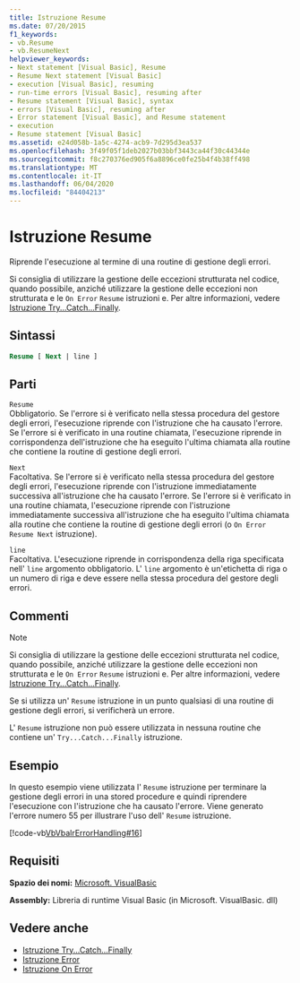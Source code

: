 ```yaml
---
title: Istruzione Resume
ms.date: 07/20/2015
f1_keywords:
- vb.Resume
- vb.ResumeNext
helpviewer_keywords:
- Next statement [Visual Basic], Resume
- Resume Next statement [Visual Basic]
- execution [Visual Basic], resuming
- run-time errors [Visual Basic], resuming after
- Resume statement [Visual Basic], syntax
- errors [Visual Basic], resuming after
- Error statement [Visual Basic], and Resume statement
- execution
- Resume statement [Visual Basic]
ms.assetid: e24d058b-1a5c-4274-acb9-7d295d3ea537
ms.openlocfilehash: 3f49f05f1deb2027b03bbf3443ca44f30c44344e
ms.sourcegitcommit: f8c270376ed905f6a8896ce0fe25b4f4b38ff498
ms.translationtype: MT
ms.contentlocale: it-IT
ms.lasthandoff: 06/04/2020
ms.locfileid: "84404213"
---
```

# <a name="resume-statement"></a>Istruzione Resume
Riprende l'esecuzione al termine di una routine di gestione degli errori.  
  
 Si consiglia di utilizzare la gestione delle eccezioni strutturata nel codice, quando possibile, anziché utilizzare la gestione delle eccezioni non strutturata e le `On Error` `Resume` istruzioni e. Per altre informazioni, vedere [Istruzione Try...Catch...Finally](try-catch-finally-statement.md).  
  
## <a name="syntax"></a>Sintassi  
  
```vb  
Resume [ Next | line ]  
```  
  
## <a name="parts"></a>Parti  
 `Resume`  
 Obbligatorio. Se l'errore si è verificato nella stessa procedura del gestore degli errori, l'esecuzione riprende con l'istruzione che ha causato l'errore. Se l'errore si è verificato in una routine chiamata, l'esecuzione riprende in corrispondenza dell'istruzione che ha eseguito l'ultima chiamata alla routine che contiene la routine di gestione degli errori.  
  
 `Next`  
 Facoltativa. Se l'errore si è verificato nella stessa procedura del gestore degli errori, l'esecuzione riprende con l'istruzione immediatamente successiva all'istruzione che ha causato l'errore. Se l'errore si è verificato in una routine chiamata, l'esecuzione riprende con l'istruzione immediatamente successiva all'istruzione che ha eseguito l'ultima chiamata alla routine che contiene la routine di gestione degli errori (o `On Error Resume Next` istruzione).  
  
 `line`  
 Facoltativa. L'esecuzione riprende in corrispondenza della riga specificata nell' `line` argomento obbligatorio. L' `line` argomento è un'etichetta di riga o un numero di riga e deve essere nella stessa procedura del gestore degli errori.  
  
## <a name="remarks"></a>Commenti  
  
> [!NOTE]
> Si consiglia di utilizzare la gestione delle eccezioni strutturata nel codice, quando possibile, anziché utilizzare la gestione delle eccezioni non strutturata e le `On Error` `Resume` istruzioni e. Per altre informazioni, vedere [Istruzione Try...Catch...Finally](try-catch-finally-statement.md).  
  
 Se si utilizza un' `Resume` istruzione in un punto qualsiasi di una routine di gestione degli errori, si verificherà un errore.  
  
 L' `Resume` istruzione non può essere utilizzata in nessuna routine che contiene un' `Try...Catch...Finally` istruzione.  
  
## <a name="example"></a>Esempio  
 In questo esempio viene utilizzata l' `Resume` istruzione per terminare la gestione degli errori in una stored procedure e quindi riprendere l'esecuzione con l'istruzione che ha causato l'errore. Viene generato l'errore numero 55 per illustrare l'uso dell' `Resume` istruzione.  
  
 [!code-vb[VbVbalrErrorHandling#16](~/samples/snippets/visualbasic/VS_Snippets_VBCSharp/VbVbalrErrorHandling/VB/Class1.vb#16)]  
  
## <a name="requirements"></a>Requisiti  
 **Spazio dei nomi:** [Microsoft. VisualBasic](../runtime-library-members.md)  
  
 **Assembly:** Libreria di runtime Visual Basic (in Microsoft. VisualBasic. dll)  
  
## <a name="see-also"></a>Vedere anche

- [Istruzione Try...Catch...Finally](try-catch-finally-statement.md)
- [Istruzione Error](error-statement.md)
- [Istruzione On Error](on-error-statement.md)
